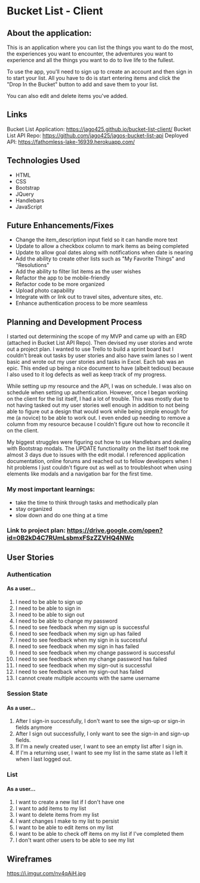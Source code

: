 # Bucket List - Client

## About the application:
This is an application where you can list the things you want to do the most, the experiences you want to encounter, the adventures you want to experience and all the things you want to do to live life to the fullest.

To use the app, you'll need to sign up to create an account and then sign in to start your list.  All you have to do is start entering items and click the "Drop In the Bucket" button to add and save them to your list.

You can also edit and delete items you've added.

## Links
Bucket List Application: https://jago425.github.io/bucket-list-client/
Bucket List API Repo: https://github.com/jago425/jagos-bucket-list-api
Deployed API: https://fathomless-lake-16939.herokuapp.com/

## Technologies Used
* HTML
* CSS
* Bootstrap
* JQuery
* Handlebars
* JavaScript

## Future Enhancements/Fixes
* Change the item_description input field so it can handle more text
* Update to allow a checkbox column to mark items as being completed
* Update to allow goal dates along with notifications when date is nearing
* Add the ability to create other lists such as "My Favorite Things" and "Resolutions"
* Add the ability to filter list items as the user wishes
* Refactor the app to be mobile-friendly
* Refactor code to be more organized
* Upload photo capability
* Integrate with or link out to travel sites, adventure sites, etc.
* Enhance authentication process to be more seamless

## Planning and Development Process
I started out determining the scope of my MVP and came up with an ERD (attached in Bucket List API Repo).  Then devised my user stories and wrote out a project plan.  I wanted to use Trello to build a sprint board but I couldn't break out tasks by user stories and also have swim lanes so I went basic and wrote out my user stories and tasks in Excel.  Each tab was an epic.  This ended up being a nice document to have (albeit tedious) because I also used to it log defects as well as keep track of my progress.

While setting up my resource and the API, I was on schedule.  I was also on schedule when setting up authentication. However, once I began working on the client for the list itself, I had a lot of trouble.  This was mostly due to not having tasked out my user stories well enough in addition to not being able to figure out a design that would work while being simple enough for me (a novice) to be able to work out.  I even ended up needing to remove a column from my resource because I couldn't figure out how to reconcile it on the client.

My biggest struggles were figuring out how to use Handlebars and dealing with Bootstrap modals.  The UPDATE functionality on the list itself took me almost 3 days due to issues with the edit modal.  I referenced application documentation, online forums and reached out to fellow developers when I hit problems I just couldn't figure out as well as to troubleshoot when using elements like modals and a navigation bar for the first time.

### My most important learnings:
* take the time to think through tasks and methodically plan
* stay organized
* slow down and do one thing at a time


### Link to project plan: https://drive.google.com/open?id=0B2kD4C7RUmLsbmxFSzZZVHQ4NWc

## User Stories
### Authentication
#### As a user...
1. I need to be able to sign up
2. I need to be able to sign in
3. I need to be able to sign out
4. I need to be able to change my password
5. I need to see feedback when my sign up is successful
6. I need to see feedback when my sign up has failed
7. I need to see feedback when my sign in is successful
8. I need to see feedback when my sign in has failed
9. I need to see feedback when my change password is successful
10. I need to see feedback when my change password has failed
11. I need to see feedback when my sign-out is successful
12. I need to see feedback when my sign-out has failed
13. I cannot create multiple accounts with the same username

### Session State
#### As a user...
1. After I sign-in successfully, I don't want to see the sign-up or sign-in fields anymore
2. After I sign out successfully, I only want to see the sign-in and sign-up fields.
3. If I'm a newly created user, I want to see an empty list after I sign in.
4. If I'm a returning user, I want to see my list in the same state as I left it when I last logged out.

### List
#### As a user...
1. I want to create a new list if I don't have one
2. I want to add items to my list
3. I want to delete items from my list
4. I want changes I make to my list to persist
5. I want to be able to edit items on my list
6. I want to be able to check off items on my list if I've completed them
7. I don't want other users to be able to see my list

## Wireframes

https://i.imgur.com/nv4qAiH.jpg
